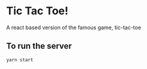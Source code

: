 # Tic Tac Toe!  

A react based version of the famous game, tic-tac-toe


## To run the server
`yarn start`
